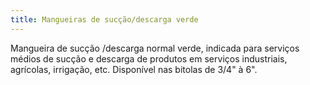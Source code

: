 ```yaml
---
title: Mangueiras de sucção/descarga verde
---
```


Mangueira de sucção /descarga normal verde, indicada para serviços médios de sucção e descarga de produtos em serviços industriais, agrícolas, irrigação, etc. Disponível nas bitolas de 3/4" à 6".

